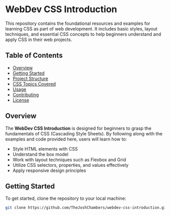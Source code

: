 # WebDev CSS Introduction

This repository contains the foundational resources and examples for learning CSS as part of web development. It includes basic styles, layout techniques, and essential CSS concepts to help beginners understand and apply CSS in their web projects.

## Table of Contents
- [Overview](#overview)
- [Getting Started](#getting-started)
- [Project Structure](#project-structure)
- [CSS Topics Covered](#css-topics-covered)
- [Usage](#usage)
- [Contributing](#contributing)
- [License](#license)

## Overview

The **WebDev CSS Introduction** is designed for beginners to grasp the fundamentals of CSS (Cascading Style Sheets). By following along with the examples and code provided here, users will learn how to:
- Style HTML elements with CSS
- Understand the box model
- Work with layout techniques such as Flexbox and Grid
- Utilize CSS selectors, properties, and values effectively
- Apply responsive design principles

## Getting Started

To get started, clone the repository to your local machine:

```bash
git clone https://github.com/TheJoshChambers/webdev-css-introduction.git
```